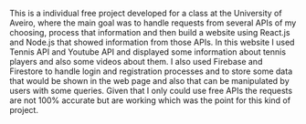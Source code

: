 This is a individual free project developed for a class at the University of Aveiro, where the main goal was to handle requests from several APIs of my choosing, process that information and then build a website using React.js and Node.js that showed information from those APIs. In this website I used Tennis API and Youtube API and displayed some information about tennis players and also some videos about them. I also used Firebase and Firestore to handle login and registration processes and to store some data that would be shown in the web page and also that can be manipulated by users with some queries. Given that I only could use free APIs the requests are not 100% accurate but are working which was the point for this kind of project.

